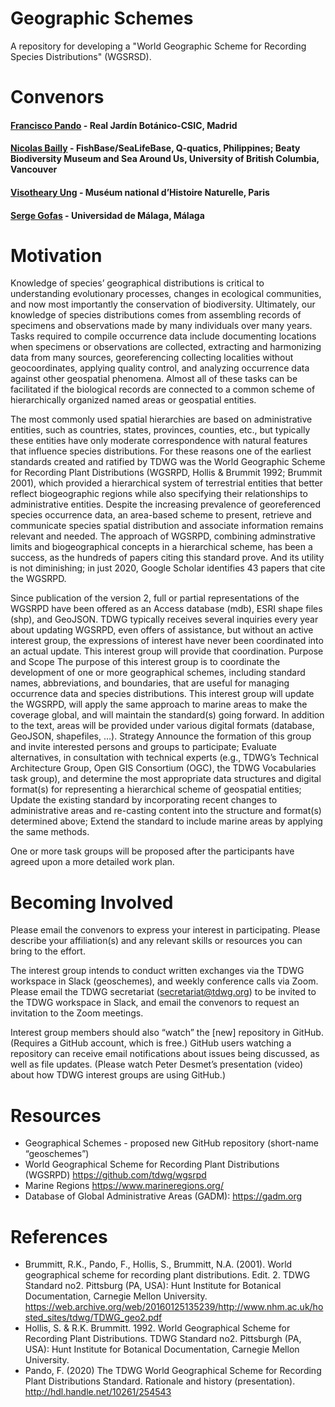 # Geographic Schemes

A repository for developing a "World Geographic Scheme for Recording Species Distributions" (WGSRSD).

# Convenors
#### [Francisco Pando](mailto:pando@rjb.csic.es) - Real Jardín Botánico-CSIC, Madrid
#### [Nicolas Bailly](mailto:n.bailly@q-quatics.org) - FishBase/SeaLifeBase, Q‑quatics, Philippines; Beaty Biodiversity Museum and Sea Around Us, University of British Columbia, Vancouver
#### [Visotheary Ung](mailto:visotheary.ung@mnhn.fr) - Muséum national d’Histoire Naturelle, Paris
#### [Serge Gofas](sgofas@uma.es) - Universidad de Málaga, Málaga


# Motivation
Knowledge of species’ geographical distributions is critical to understanding evolutionary processes, changes in ecological communities, and now most importantly the conservation of biodiversity.  Ultimately, our knowledge of species distributions comes from assembling records of specimens and observations made by many individuals over many years.  Tasks required to compile occurrence data include documenting locations when specimens or observations are collected, extracting and harmonizing data from many sources, georeferencing collecting localities without geocoordinates, applying quality control, and analyzing occurrence data against other geospatial phenomena.  Almost all of these tasks can be facilitated if the biological records are connected to a common scheme of hierarchically organized named areas or geospatial entities. 

The most commonly used spatial hierarchies are based on administrative entities, such as countries, states, provinces, counties, etc., but typically these entities have only moderate correspondence with natural features that influence species distributions. For these reasons one of the earliest standards created and ratified by TDWG was the World Geographic Scheme for Recording Plant Distributions (WGSRPD, Hollis & Brummit 1992; Brummit 2001), which provided a hierarchical system of terrestrial entities that better reflect biogeographic regions while also specifying their relationships to administrative entities.  Despite the increasing prevalence of georeferenced species occurrence data, an area-based scheme to present, retrieve and communicate species spatial distribution and associate information remains relevant and needed. The approach of WGSRPD, combining adminstrative limits and biogeographical  concepts in a hierarchical scheme, has been a success, as the hundreds of papers citing this standard prove. And its utility is not diminishing; in just 2020, Google Scholar identifies 43 papers that cite the WGSRPD. 

Since publication of the version 2, full or partial representations of the WGSRPD have been offered as an Access database (mdb), ESRI shape files (shp), and GeoJSON.  TDWG typically receives several inquiries every year about updating WGSRPD, even offers of assistance, but without an active interest group, the expressions of interest have never been coordinated into an actual update.  This interest group will provide that coordination.
Purpose and Scope
The purpose of this interest group is to coordinate the development of one or more geographical schemes, including standard names, abbreviations, and boundaries, that are useful for managing occurrence data and species distributions.  This interest group will update the WGSRPD, will apply the same approach to marine areas to make the coverage global, and will maintain the standard(s) going forward.  In addition to the text, areas will be provided under various digital formats (database, GeoJSON, shapefiles, …). 
Strategy
Announce the formation of this group and invite interested persons and groups to participate;
Evaluate alternatives, in consultation with technical experts (e.g., TDWG’s Technical Architecture Group, Open GIS Consortium (OGC), the TDWG Vocabularies task group), and determine the most appropriate data structures and digital format(s) for representing a hierarchical scheme of geospatial entities;
Update the existing standard by incorporating recent changes to administrative areas and re-casting content into the structure and format(s) determined above;
Extend the standard to include marine areas by applying the same methods.

One or more task groups will be proposed after the participants have agreed upon a more detailed work plan.

# Becoming Involved
Please email the convenors to express your interest in participating.  Please describe your affiliation(s) and any relevant skills or resources you can bring to the effort.  

The interest group intends to conduct written exchanges via the TDWG workspace in Slack (geoschemes), and weekly conference calls via Zoom.  Please email the TDWG secretariat (secretariat@tdwg.org) to be invited to the TDWG workspace in Slack, and email the convenors to request an invitation to the Zoom meetings. 

Interest group members should also “watch” the [new] repository in GitHub. (Requires a GitHub account, which is free.)  GitHub users watching a repository can receive email notifications about issues being discussed, as well as file updates.  (Please watch Peter Desmet’s presentation (video) about how TDWG interest groups are using GitHub.)

# Resources

- Geographical Schemes - proposed new GitHub repository (short-name “geoschemes”) 
- World Geographical Scheme for Recording Plant Distributions (WGSRPD) https://github.com/tdwg/wgsrpd 
- Marine Regions https://www.marineregions.org/
- Database of Global Administrative Areas (GADM):  https://gadm.org

# References

- Brummitt, R.K., Pando, F., Hollis, S., Brummitt, N.A. (2001). World geographical scheme for recording plant distributions. Edit. 2. TDWG Standard no2. Pittsburg (PA, USA): Hunt Institute for Botanical Documentation, Carnegie Mellon University. https://web.archive.org/web/20160125135239/http://www.nhm.ac.uk/hosted_sites/tdwg/TDWG_geo2.pdf 
- Hollis, S. & R.K. Brummitt. 1992. World Geographical Scheme for Recording Plant Distributions. TDWG Standard no2. Pittsburgh (PA, USA): Hunt Institute for Botanical Documentation, Carnegie Mellon University.
- Pando, F. (2020)   The TDWG World Geographical Scheme for Recording Plant Distributions Standard. Rationale and history (presentation). http://hdl.handle.net/10261/254543
